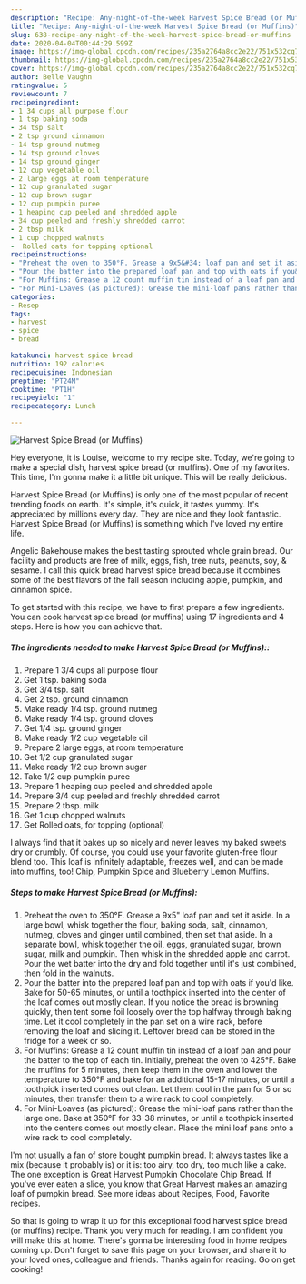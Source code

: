 ```yaml
---
description: "Recipe: Any-night-of-the-week Harvest Spice Bread (or Muffins)"
title: "Recipe: Any-night-of-the-week Harvest Spice Bread (or Muffins)"
slug: 638-recipe-any-night-of-the-week-harvest-spice-bread-or-muffins
date: 2020-04-04T00:44:29.599Z
image: https://img-global.cpcdn.com/recipes/235a2764a8cc2e22/751x532cq70/harvest-spice-bread-or-muffins-recipe-main-photo.jpg
thumbnail: https://img-global.cpcdn.com/recipes/235a2764a8cc2e22/751x532cq70/harvest-spice-bread-or-muffins-recipe-main-photo.jpg
cover: https://img-global.cpcdn.com/recipes/235a2764a8cc2e22/751x532cq70/harvest-spice-bread-or-muffins-recipe-main-photo.jpg
author: Belle Vaughn
ratingvalue: 5
reviewcount: 7
recipeingredient:
- 1 34 cups all purpose flour
- 1 tsp baking soda
- 34 tsp salt
- 2 tsp ground cinnamon
- 14 tsp ground nutmeg
- 14 tsp ground cloves
- 14 tsp ground ginger
- 12 cup vegetable oil
- 2 large eggs at room temperature
- 12 cup granulated sugar
- 12 cup brown sugar
- 12 cup pumpkin puree
- 1 heaping cup peeled and shredded apple
- 34 cup peeled and freshly shredded carrot
- 2 tbsp milk
- 1 cup chopped walnuts
-  Rolled oats for topping optional
recipeinstructions:
- "Preheat the oven to 350°F. Grease a 9x5&#34; loaf pan and set it aside. In a large bowl, whisk together the flour, baking soda, salt, cinnamon, nutmeg, cloves and ginger until combined, then set that aside. In a separate bowl, whisk together the oil, eggs, granulated sugar, brown sugar, milk and pumpkin. Then whisk in the shredded apple and carrot. Pour the wet batter into the dry and fold together until it&#39;s just combined, then fold in the walnuts."
- "Pour the batter into the prepared loaf pan and top with oats if you&#39;d like. Bake for 50-65 minutes, or until a toothpick inserted into the center of the loaf comes out mostly clean. If you notice the bread is browning quickly, then tent some foil loosely over the top halfway through baking time. Let it cool completely in the pan set on a wire rack, before removing the loaf and slicing it. Leftover bread can be stored in the fridge for a week or so."
- "For Muffins: Grease a 12 count muffin tin instead of a loaf pan and pour the batter to the top of each tin. Initially, preheat the oven to 425°F. Bake the muffins for 5 minutes, then keep them in the oven and lower the temperature to 350°F and bake for an additional 15-17 minutes, or until a toothpick inserted comes out clean. Let them cool in the pan for 5 or so minutes, then transfer them to a wire rack to cool completely."
- "For Mini-Loaves (as pictured): Grease the mini-loaf pans rather than the large one. Bake at 350°F for 33-38 minutes, or until a toothpick inserted into the centers comes out mostly clean. Place the mini loaf pans onto a wire rack to cool completely."
categories:
- Resep
tags:
- harvest
- spice
- bread

katakunci: harvest spice bread
nutrition: 192 calories
recipecuisine: Indonesian
preptime: "PT24M"
cooktime: "PT1H"
recipeyield: "1"
recipecategory: Lunch

---
```



![Harvest Spice Bread (or Muffins)](https://img-global.cpcdn.com/recipes/235a2764a8cc2e22/751x532cq70/harvest-spice-bread-or-muffins-recipe-main-photo.jpg)

Hey everyone, it is Louise, welcome to my recipe site. Today, we're going to make a special dish, harvest spice bread (or muffins). One of my favorites. This time, I'm gonna make it a little bit unique. This will be really delicious.

Harvest Spice Bread (or Muffins) is only one of the most popular of recent trending foods on earth. It's simple, it's quick, it tastes yummy. It's appreciated by millions every day. They are nice and they look fantastic. Harvest Spice Bread (or Muffins) is something which I've loved my entire life.

Angelic Bakehouse makes the best tasting sprouted whole grain bread. Our facility and products are free of milk, eggs, fish, tree nuts, peanuts, soy, &amp; sesame. I call this quick bread harvest spice bread because it combines some of the best flavors of the fall season including apple, pumpkin, and cinnamon spice.


To get started with this recipe, we have to first prepare a few ingredients. You can cook harvest spice bread (or muffins) using 17 ingredients and 4 steps. Here is how you can achieve that.

##### The ingredients needed to make Harvest Spice Bread (or Muffins)::

1. Prepare 1 3/4 cups all purpose flour
1. Get 1 tsp. baking soda
1. Get 3/4 tsp. salt
1. Get 2 tsp. ground cinnamon
1. Make ready 1/4 tsp. ground nutmeg
1. Make ready 1/4 tsp. ground cloves
1. Get 1/4 tsp. ground ginger
1. Make ready 1/2 cup vegetable oil
1. Prepare 2 large eggs, at room temperature
1. Get 1/2 cup granulated sugar
1. Make ready 1/2 cup brown sugar
1. Take 1/2 cup pumpkin puree
1. Prepare 1 heaping cup peeled and shredded apple
1. Prepare 3/4 cup peeled and freshly shredded carrot
1. Prepare 2 tbsp. milk
1. Get 1 cup chopped walnuts
1. Get  Rolled oats, for topping (optional)


I always find that it bakes up so nicely and never leaves my baked sweets dry or crumbly. Of course, you could use your favorite gluten-free flour blend too. This loaf is infinitely adaptable, freezes well, and can be made into muffins, too! Chip, Pumpkin Spice and Blueberry Lemon Muffins. 

##### Steps to make Harvest Spice Bread (or Muffins):

1. Preheat the oven to 350°F. Grease a 9x5&#34; loaf pan and set it aside. In a large bowl, whisk together the flour, baking soda, salt, cinnamon, nutmeg, cloves and ginger until combined, then set that aside. In a separate bowl, whisk together the oil, eggs, granulated sugar, brown sugar, milk and pumpkin. Then whisk in the shredded apple and carrot. Pour the wet batter into the dry and fold together until it&#39;s just combined, then fold in the walnuts.
1. Pour the batter into the prepared loaf pan and top with oats if you&#39;d like. Bake for 50-65 minutes, or until a toothpick inserted into the center of the loaf comes out mostly clean. If you notice the bread is browning quickly, then tent some foil loosely over the top halfway through baking time. Let it cool completely in the pan set on a wire rack, before removing the loaf and slicing it. Leftover bread can be stored in the fridge for a week or so.
1. For Muffins: Grease a 12 count muffin tin instead of a loaf pan and pour the batter to the top of each tin. Initially, preheat the oven to 425°F. Bake the muffins for 5 minutes, then keep them in the oven and lower the temperature to 350°F and bake for an additional 15-17 minutes, or until a toothpick inserted comes out clean. Let them cool in the pan for 5 or so minutes, then transfer them to a wire rack to cool completely.
1. For Mini-Loaves (as pictured): Grease the mini-loaf pans rather than the large one. Bake at 350°F for 33-38 minutes, or until a toothpick inserted into the centers comes out mostly clean. Place the mini loaf pans onto a wire rack to cool completely.


I&#39;m not usually a fan of store bought pumpkin bread. It always tastes like a mix (because it probably is) or it is: too airy, too dry, too much like a cake. The one exception is Great Harvest Pumpkin Chocolate Chip Bread. If you&#39;ve ever eaten a slice, you know that Great Harvest makes an amazing loaf of pumpkin bread. See more ideas about Recipes, Food, Favorite recipes. 

So that is going to wrap it up for this exceptional food harvest spice bread (or muffins) recipe. Thank you very much for reading. I am confident you will make this at home. There's gonna be interesting food in home recipes coming up. Don't forget to save this page on your browser, and share it to your loved ones, colleague and friends. Thanks again for reading. Go on get cooking!
